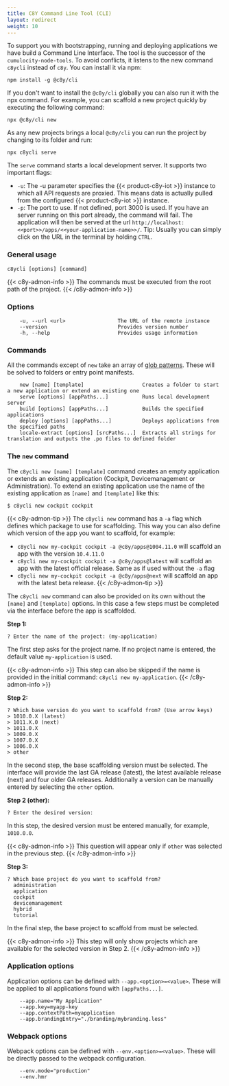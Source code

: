 ```yaml
---
title: C8Y Command Line Tool (CLI)
layout: redirect
weight: 10
---
```


To support you with bootstrapping, running and deploying applications we have build a Command Line Interface. The tool is the successor of the `cumulocity-node-tools`. To avoid conflicts, it listens to the new command `c8ycli` instead of `c8y`. You can install it via npm:

```
npm install -g @c8y/cli
```

If you don't want to install the `@c8y/cli` globally you can also run it with the npx command. For example, you can scaffold a new project quickly by executing the following command:

```
npx @c8y/cli new
```

As any new projects brings a local `@c8y/cli` you can run the project by changing to its folder and run:

```
npx c8ycli serve
```

The `serve` command starts a local development server. It supports two important flags:

- `-u`: The -u parameter specifies the {{< product-c8y-iot >}} instance to which all API requests are proxied. This means data is actually pulled from the configured {{< product-c8y-iot >}} instance.
- `-p`: The port to use. If not defined, port 3000 is used. If you have an server running on this port already, the command will fail. The application will then be served at the url `http://localhost:<<port>>/apps/<<your-application-name>>/`. Tip: Usually you can simply click on the URL in the terminal by holding `CTRL`.

### General usage

```
c8ycli [options] [command]
```

{{< c8y-admon-info >}}
The commands must be executed from the root path of the project.
{{< /c8y-admon-info >}}

### Options

```
    -u, --url <url>                 The URL of the remote instance
    --version                       Provides version number
    -h, --help                      Provides usage information
```

### Commands

All the commands except of `new` take an array of [glob patterns](<https://en.wikipedia.org/wiki/Glob_(programming)>). These will be solved to folders or entry point manifests.

```
    new [name] [template]                   Creates a folder to start a new application or extend an existing one
    serve [options] [appPaths...]           Runs local development server
    build [options] [appPaths...]           Builds the specified applications
    deploy [options] [appPaths...]          Deploys applications from the specified paths
    locale-extract [options] [srcPaths...]  Extracts all strings for translation and outputs the .po files to defined folder
```

### The `new` command

The `c8ycli new [name] [template]` command creates an empty application or extends an existing application (Cockpit, Devicemanagement or Administration). To extend an existing application use the name of the existing application as `[name]` and `[template]` like this:

```
$ c8ycli new cockpit cockpit
```

{{< c8y-admon-tip >}}
The `c8ycli new` command has a `-a` flag which defines which package to use for scaffolding. This way you can also define which version of the app you want to scaffold, for example:

- `c8ycli new my-cockpit cockpit -a @c8y/apps@1004.11.0` will scaffold an app with the version `10.4.11.0`
- `c8ycli new my-cockpit cockpit -a @c8y/apps@latest` will scaffold an app with the latest official release. Same as if used without the `-a` flag
- `c8ycli new my-cockpit cockpit -a @c8y/apps@next` will scaffold an app with the latest beta release.
  {{< /c8y-admon-tip >}}

The `c8ycli new` command can also be provided on its own without the `[name]` and `[template]` options. In this case a few steps must be completed via the interface before the app is scaffolded.

**Step 1:**

```
? Enter the name of the project: (my-application)
```

The first step asks for the project name. If no project name is entered, the default value `my-application` is used.

{{< c8y-admon-info >}}
This step can also be skipped if the name is provided in the initial command: `c8ycli new my-application`.
{{< /c8y-admon-info >}}

**Step 2:**

```
? Which base version do you want to scaffold from? (Use arrow keys)
> 1010.0.X (latest)
> 1011.X.0 (next)
> 1011.0.X
> 1009.0.X
> 1007.0.X
> 1006.0.X
> other
```

In the second step, the base scaffolding version must be selected. The interface will provide the last GA release (latest), the latest available release (next) and four older GA releases. Additionally a version can be manually entered by selecting the `other` option.

**Step 2 (other):**

```
? Enter the desired version:
```

In this step, the desired version must be entered manually, for example, `1010.0.0`.

{{< c8y-admon-info >}}
This question will appear only if `other` was selected in the previous step.
{{< /c8y-admon-info >}}

**Step 3:**

```
? Which base project do you want to scaffold from?
  administration
  application
  cockpit
  devicemanagement
  hybrid
  tutorial
```

In the final step, the base project to scaffold from must be selected.

{{< c8y-admon-info >}}
This step will only show projects which are available for the selected version in Step 2.
{{< /c8y-admon-info >}}

### Application options

Application options can be defined with `--app.<option>=<value>`. These will be applied to all applications found with `[appPaths...]`.

```
    --app.name="My Application"
    --app.key=myapp-key
    --app.contextPath=myapplication
    --app.brandingEntry="./branding/mybranding.less"
```

### Webpack options

Webpack options can be defined with `--env.<option>=<value>`. These will be directly passed to the webpack configuration.

```
    --env.mode="production"
    --env.hmr
```
